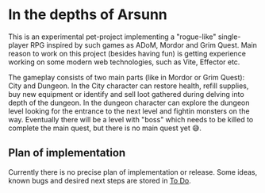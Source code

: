 # In the depths of Arsunn

This is an experimental pet-project implementing a "rogue-like" single-player RPG inspired by such games as ADoM, Mordor and Grim Quest.
Main reason to work on this project (besides having fun) is getting experience working on some modern web technologies, such as Vite, Effector etc.

The gameplay consists of two main parts (like in Mordor or Grim Quest): City and Dungeon. In the City character can restore health, refill supplies, buy new equipment or identify and sell loot gathered during delving into depth of the dungeon. In the dungeon character can explore the dungeon level looking for the entrance to the next level and fightin monsters on the way. Eventually there will be a level with "boss" which needs to be killed to complete the main quest, but there is no main quest yet :sweat_smile:.

## Plan of implementation

Currently there is no precise plan of implementation or release. Some ideas, known bugs and desired next steps are stored in [To Do](ToDo.md).
